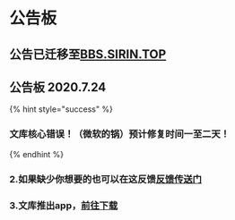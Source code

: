 # 公告板

## **公告已迁移至**[**BBS.SIRIN.TOP**](https://bbs.sirin.top)

## **公告板** 2020.7.24

{% hint style="success" %}
### **文库核心错误！（微软的锅）预计修复时间一至二天！**
{% endhint %}

### 2.如果缺少你想要的也可以在这反馈[**反馈传送门**](https://gallery.phantom-sea-limited.ltd/blog/12/1)

### 3.文库推出app，[**前往下载**](https://www.sirin.top/app.htm)

